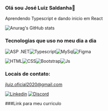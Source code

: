 ### Olá sou José Luiz Saldanha👋
<p> Aprendendo Typescript e dando inicio em React <p/>

![Anurag's GitHub stats](https://github-readme-stats.vercel.app/api?username=Zelusalda&show_icons=true&theme=radical)


### Tecnologias que uso no meu dia a dia

![ASP .NET]()![Typescript](https://img.shields.io/badge/TypeScript-007ACC?style=for-the-badge&logo=typescript&logoColor=white)![MySql](https://img.shields.io/badge/MySQL-00000F?style=for-the-badge&logo=mysql&logoColor=white)![Figma](https://img.shields.io/badge/Node.js-43853D?style=for-the-badge&logo=node.js&logoColor=white)

![HTML](https://img.shields.io/badge/HTML5-E34F26?style=for-the-badge&logo=html5&logoColor=white)![CSS](https://img.shields.io/badge/CSS3-1572B6?style=for-the-badge&logo=css3&logoColor=white)![Bootstrap](https://img.shields.io/badge/Bootstrap-563D7C?style=for-the-badge&logo=bootstrap&logoColor=white)![Js](https://img.shields.io/badge/JavaScript-F7DF1E?style=for-the-badge&logo=javascript&logoColor=white)

### Locais de contato:

[jluiz.oficial2020@gmail.com](https://mail.google.com/mail/u/0/?hl=pt-BR#sent?compose=CllgCJqWgZwQHBsbSlRBggntpCQlNpNjbHmcxcQmSZdzDjCQFMwVPfkhrSjlMtswRsZVPZrJsZL)

[![Linkedin](https://img.shields.io/badge/LinkedIn-0077B5?style=for-the-badge&logo=linkedin&logoColor=white)](https://www.linkedin.com/in/jos%C3%A9-luiz-saldanha-1a031b271/)
[![Discord](https://img.shields.io/badge/Discord-7289DA?style=for-the-badge&logo=discord&logoColor=white)](https://discord.com/channels/zelusalda__)

###Link para meu curriculo


